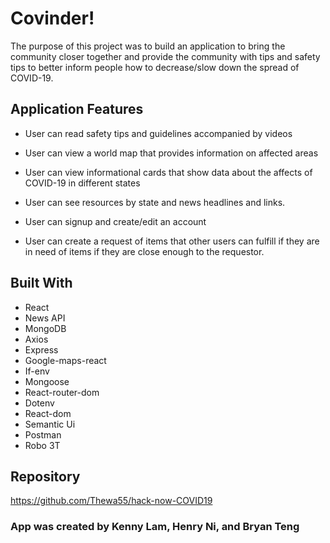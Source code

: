 # Covinder!

The purpose of this project was to build an application to bring the community closer together and provide the community with tips and safety tips to better inform people how to decrease/slow down the spread of COVID-19. 

## Application Features
- User can read safety tips and guidelines accompanied by videos

- User can view a world map that provides information on affected areas

- User can view informational cards that show data about the affects of COVID-19 in different states

- User can see resources by state and news headlines and links.

- User can signup and create/edit an account

- User can create a request of items that other users can fulfill if they are in need of items if they are close enough to the requestor. 

## Built With
- React
- News API
- MongoDB
- Axios
- Express
- Google-maps-react
- If-env
- Mongoose
- React-router-dom
- Dotenv
- React-dom
- Semantic Ui
- Postman
- Robo 3T

## Repository
https://github.com/Thewa55/hack-now-COVID19

### App was created by Kenny Lam, Henry Ni, and Bryan Teng